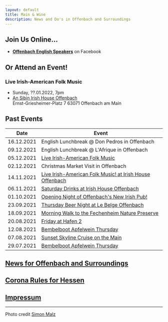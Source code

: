 ```yaml
---
layout: default
title: Main & Wine
description: News and Do's in Offenbach and Surroundings
---
```


## Join Us Online...
<script async src="https://telegram.org/js/telegram-widget.js?15" data-telegram-post="mainandwine/2" data-width="100%"></script>

- [**Offenbach English Speakers**](https://www.facebook.com/groups/offenbachenglishspeakers) on Facebook

## Or Attend an Event!
### Live Irish-American Folk Music
  - Sunday, ??.01.2022, 7pm
  - [An Sibin Irish House Offenbach](https://www.facebook.com/An-Sibin-Irish-pub-Offenbach-106956738438220/)  
    Ernst-Griesheimer-Platz 7 
    63071 Offenbach am Main

## Past Events

| Date       | Event                                                                                                |
| ---------- | ---------------------------------------------------------------------------------------------------- |
| 16.12.2021 | English Lunchbreak @ Don Pedros in Offenbach                                                         |
| 09.12.2021 | English Lunchbreak  @ L'Afrique in Offenbach                                                         |
| 05.12.2021 | [Live Irish-American Folk Music](https://www.meetup.com/main-wine/events/282141280)                  |
| 02.12.2021 | Christmas Market Visit in Offenbach                                                                  |
| 14.11.2021 | [Live Irish-American Folk Music! at Irish House Offenbach](https://www.meetup.com/de-DE/main-wine/events/281917680)                                                        |
| 06.11.2021 | [Saturday Drinks at Irish House Offenbach](https://www.meetup.com/de-DE/main-wine/events/281908123/)                                                         |
| 01.10.2021 | [Opening Night of Offenbach's New Irish Pub!](https://www.meetup.com/main-wine/events/281086687/)                                                         |
| 23.09.2021 | [Thursday Beer Night at Le Belge Offenbach](https://www.meetup.com/main-wine/events/280890746/)      |
| 18.09.2021 | [Morning Walk to the Fechenheim Nature Preserve](https://www.meetup.com/main-wine/events/280787517/) |
| 20.08.2021 | [Friday at Hafen 2](https://www.meetup.com/main-wine/events/280152128/)                              |
| 12.08.2021 | [Bembelboot Apfelwein Thursday](https://www.meetup.com/main-wine/events/280014611/)                  |
| 07.08.2021 | [Sunset Skyline Cruise on the Main](https://www.meetup.com/main-wine/events/279887281/)              |
| 29.07.2021 | [Bembelboot Apfelwein Thursday](https://www.meetup.com/main-wine/events/279550226/)                  |


## [News for Offenbach and Surroundings](https://mainandwine.eu/news)
## [Corona Rules for Hessen](https://mainandwine.eu/corona_index)

## [Impressum](https://mainandwine.eu/impressum)

---
Photo credit [Simon Malz](https://simonmalz.com)